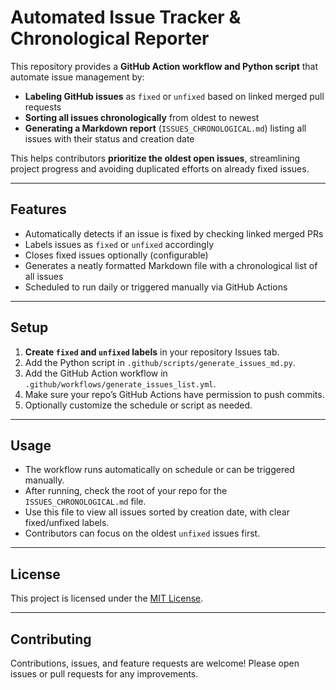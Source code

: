 # Automated Issue Tracker & Chronological Reporter

This repository provides a **GitHub Action workflow and Python script** that automate issue management by:

- **Labeling GitHub issues** as `fixed` or `unfixed` based on linked merged pull requests  
- **Sorting all issues chronologically** from oldest to newest  
- **Generating a Markdown report** (`ISSUES_CHRONOLOGICAL.md`) listing all issues with their status and creation date  

This helps contributors **prioritize the oldest open issues**, streamlining project progress and avoiding duplicated efforts on already fixed issues.

---

## Features

- Automatically detects if an issue is fixed by checking linked merged PRs  
- Labels issues as `fixed` or `unfixed` accordingly  
- Closes fixed issues optionally (configurable)  
- Generates a neatly formatted Markdown file with a chronological list of all issues  
- Scheduled to run daily or triggered manually via GitHub Actions  

---

## Setup

1. **Create `fixed` and `unfixed` labels** in your repository Issues tab.  
2. Add the Python script in `.github/scripts/generate_issues_md.py`.  
3. Add the GitHub Action workflow in `.github/workflows/generate_issues_list.yml`.  
4. Make sure your repo’s GitHub Actions have permission to push commits.  
5. Optionally customize the schedule or script as needed.

---

## Usage

- The workflow runs automatically on schedule or can be triggered manually.  
- After running, check the root of your repo for the `ISSUES_CHRONOLOGICAL.md` file.  
- Use this file to view all issues sorted by creation date, with clear fixed/unfixed labels.  
- Contributors can focus on the oldest `unfixed` issues first.

---

## License

This project is licensed under the [MIT License](LICENSE).

---

## Contributing

Contributions, issues, and feature requests are welcome! Please open issues or pull requests for any improvements.
